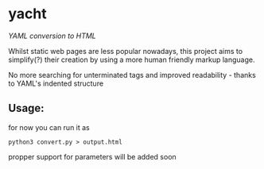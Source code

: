 # yacht
*YAML conversion to HTML*

Whilst static web pages are less popular nowadays, this project aims to simplify(?) their creation by using a more human friendly markup language. 

No more searching for unterminated tags and improved readability - thanks to YAML's indented structure

## Usage:
for now you can run it as 

`python3 convert.py > output.html`

propper support for parameters will be added soon
